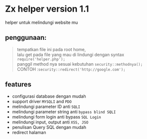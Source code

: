 # Zx helper version 1.1
helper untuk melindungi website mu

## penggunaan:
> tempatkan file ini pada root home,<br>
> lalu get pada file yang mau di lindungi dengan syntax `require('helper.php');`<br>
> panggil method nya sesuai kebutuhan `security::methodnya();`<br>
> CONTOH :`security::redirect('http://google.com');`
## features
- configurasi database dengan mudah
- support driver `MYSQLI` and `PDO`
- melindungi parameter ID anti `SQLI`
- melindungi parameter string anti `bypass blind SQLI`
- melindungi form login anti bypass `SQL Login`
- melindungi input, output anti `XSS, JSO`
- penulisan Query SQL dengan mudah
- redirect halaman
